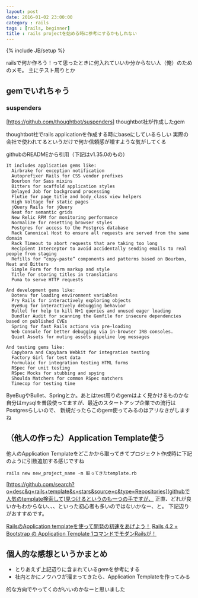 ```yaml
---
layout: post
date: 2016-01-02 23:00:00
category : rails
tags : [rails, beginner]
title : rails projectを始める時に参考にするかもしれない
---
```

{% include JB/setup %}

railsで何か作ろう！って思ったときに何入れていいか分からない人（俺）のためのメモ。
主にテスト周りとか


## gemでいれちゃう
### suspenders
[https://github.com/thoughtbot/suspenders]
thoughtbot社が作成したgem

thoughtbot社でrails applicationを作成する時にbaseにしているらしい
実際の会社で使われてるというだけで何か信頼感が増すような気がしてくる

githubのREADMEから引用（下記はv1.35.0のもの）

    It includes application gems like:
      Airbrake for exception notification
      Autoprefixer Rails for CSS vendor prefixes
      Bourbon for Sass mixins
      Bitters for scaffold application styles
      Delayed Job for background processing
      Flutie for page_title and body_class view helpers
      High Voltage for static pages
      jQuery Rails for jQuery
      Neat for semantic grids
      New Relic RPM for monitoring performance
      Normalize for resetting browser styles
      Postgres for access to the Postgres database
      Rack Canonical Host to ensure all requests are served from the same domain
      Rack Timeout to abort requests that are taking too long
      Recipient Interceptor to avoid accidentally sending emails to real people from staging
      Refills for “copy-paste” components and patterns based on Bourbon, Neat and Bitters
      Simple Form for form markup and style
      Title for storing titles in translations
      Puma to serve HTTP requests
    
    And development gems like:
      Dotenv for loading environment variables
      Pry Rails for interactively exploring objects
      ByeBug for interactively debugging behavior
      Bullet for help to kill N+1 queries and unused eager loading
      Bundler Audit for scanning the Gemfile for insecure dependencies based on published CVEs
      Spring for fast Rails actions via pre-loading
      Web Console for better debugging via in-browser IRB consoles.
      Quiet Assets for muting assets pipeline log messages
    
    And testing gems like:
      Capybara and Capybara Webkit for integration testing
      Factory Girl for test data
      Formulaic for integration testing HTML forms
      RSpec for unit testing
      RSpec Mocks for stubbing and spying
      Shoulda Matchers for common RSpec matchers
      Timecop for testing time

ByeBugやBullet、Springとか。あとはtest周りのgemはよく見かけるものかな
自分はmysqlを普段使ってますが、最近のスタートアップ企業での流行はPostgresらしいので、
新規だったらこのgem使ってみるのはアリなきがしますね


## （他人の作った）Application Template使う
他人のApplication Templateをどこかから取ってきてプロジェクト作成時に下記のように引数追加する感じですね

    rails new new_project_name -m 取ってきたtemplate.rb

[https://github.com/search?o=desc&q=rails+template&s=stars&source=c&type=Repositories](githubで人気のtemplate検索して)見つけるというのも一つの手ですが、
正直、どれが良いかもわからない、、、といった初心者も多いのではないかなー、と。
下記辺りがおすすめです。

[RailsのApplication templateを使って開発の初速をあげよう！](http://qiita.com/tachiba/items/26b2e9dc271bd8e6907d)
[Rails 4.2 + Bootstrap の Application Template 1コマンドでモダンRailsが！](http://morizyun.github.io/blog/rails4-application-templates-heroku/)

## 個人的な感想というかまとめ

- とりあえず上記辺りに含まれているgemを参考にする
- 社内とかにノウハウが溜まってきたら、Application Templateを作ってみる

的な方向でやってくのがいいのかなーと思いました

